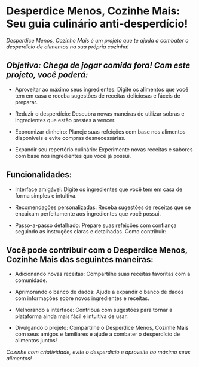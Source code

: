 # **Desperdice Menos, Cozinhe Mais: Seu guia culinário anti-desperdício!**

_Desperdice Menos, Cozinhe Mais é um projeto que te ajuda a combater o desperdício de alimentos na sua própria cozinha!_

## _**Objetivo:**_ _Chega de jogar comida fora! Com este projeto, você poderá:_

* Aproveitar ao máximo seus ingredientes: Digite os alimentos que você tem em casa e receba sugestões de receitas deliciosas e fáceis de preparar.

* Reduzir o desperdício: Descubra novas maneiras de utilizar sobras e ingredientes que estão prestes a vencer.

* Economizar dinheiro: Planeje suas refeições com base nos alimentos disponíveis e evite compras desnecessárias.

* Expandir seu repertório culinário: Experimente novas receitas e sabores com base nos ingredientes que você já possui.

## **Funcionalidades:**


* Interface amigável: Digite os ingredientes que você tem em casa de forma simples e intuitiva.

* Recomendações personalizadas: Receba sugestões de receitas que se encaixam perfeitamente aos ingredientes que você possui.

* Passo-a-passo detalhado: Prepare suas refeições com confiança seguindo as instruções claras e detalhadas.
Como contribuir:

## **Você pode contribuir com o Desperdice Menos, Cozinhe Mais das seguintes maneiras:**


* Adicionando novas receitas: Compartilhe suas receitas favoritas com a comunidade.

* Aprimorando o banco de dados: Ajude a expandir o banco de dados com informações sobre novos ingredientes e receitas.

* Melhorando a interface: Contribua com sugestões para tornar a plataforma ainda mais fácil e intuitiva de usar.

* Divulgando o projeto: Compartilhe o Desperdice Menos, Cozinhe Mais com seus amigos e familiares e ajude a combater o desperdício de alimentos juntos!

_Cozinhe com criatividade, evite o desperdício e aproveite ao máximo seus alimentos!_
